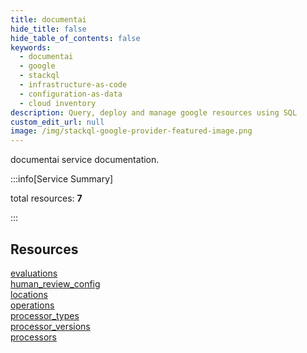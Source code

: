 ```yaml
---
title: documentai
hide_title: false
hide_table_of_contents: false
keywords:
  - documentai
  - google
  - stackql
  - infrastructure-as-code
  - configuration-as-data
  - cloud inventory
description: Query, deploy and manage google resources using SQL
custom_edit_url: null
image: /img/stackql-google-provider-featured-image.png
---
```


documentai service documentation.

:::info[Service Summary]

total resources: __7__  

:::

## Resources
<div class="row">
<div class="providerDocColumn">
<a href="/services/documentai/evaluations/">evaluations</a><br />
<a href="/services/documentai/human_review_config/">human_review_config</a><br />
<a href="/services/documentai/locations/">locations</a><br />
<a href="/services/documentai/operations/">operations</a>
</div>
<div class="providerDocColumn">
<a href="/services/documentai/processor_types/">processor_types</a><br />
<a href="/services/documentai/processor_versions/">processor_versions</a><br />
<a href="/services/documentai/processors/">processors</a>
</div>
</div>